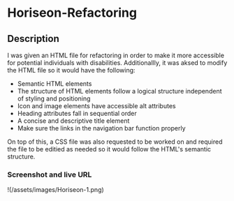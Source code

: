 # Horiseon-Refactoring

## Description
I was given an HTML file for refactoring in order to make it more accessible for potential individuals with disabilities. Additionallly, it was aksed to modify the HTML file so it would have the following:

- Semantic HTML elements
- The structure of HTML elements follow a logical structure independent of styling and positioning
- Icon and image elements have accessible alt attributes
- Heading attributes fall in sequential order
- A concise and descriptive title element
- Make sure the links in the navigation bar function properly

On top of this, a CSS file was also requested to be worked on and required the file to be editied as needed so it would follow the HTML's semantic structure. 

### Screenshot and live URL
!(/assets/images/Horiseon-1.png) 

